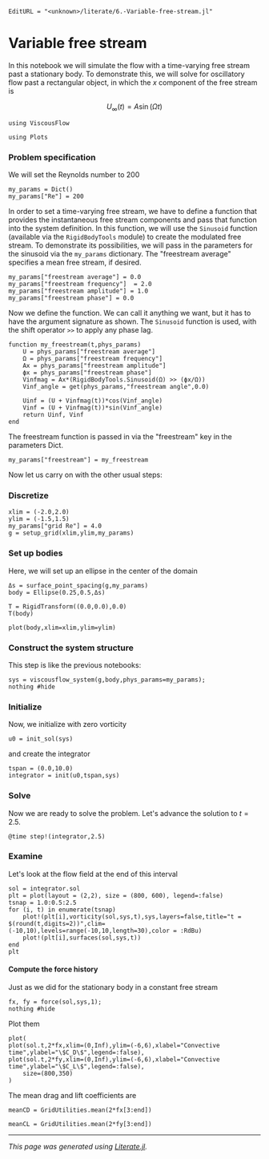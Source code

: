 ```@meta
EditURL = "<unknown>/literate/6.-Variable-free-stream.jl"
```

# Variable free stream
In this notebook we will simulate the flow with a time-varying free stream past a
stationary body. To demonstrate this, we will solve for oscillatory flow past a
rectangular object, in which the $x$ component of the free stream is

$$U_\infty(t) = A \sin(\Omega t)$$

````@example 6.-Variable-free-stream
using ViscousFlow
````

````@example 6.-Variable-free-stream
using Plots
````

### Problem specification
We will set the Reynolds number to 200

````@example 6.-Variable-free-stream
my_params = Dict()
my_params["Re"] = 200
````

In order to set a time-varying free stream, we have to define a function
that provides the instantaneous free stream components and pass that
function into the system definition. In this function, we will
use the `Sinusoid` function (available via the `RigidBodyTools` module)
to create the modulated free stream. To demonstrate its possibilities,
we will pass in the parameters for the sinusoid via the `my_params` dictionary.
The "freestream average" specifies a mean free stream, if desired.

````@example 6.-Variable-free-stream
my_params["freestream average"] = 0.0
my_params["freestream frequency"]  = 2.0
my_params["freestream amplitude"] = 1.0
my_params["freestream phase"] = 0.0
````

Now we define the function. We can call it anything we want,
but it has to have the argument signature as shown. The
`Sinusoid` function is used, with the shift operator `>>`
to apply any phase lag.

````@example 6.-Variable-free-stream
function my_freestream(t,phys_params)
    U = phys_params["freestream average"]
    Ω = phys_params["freestream frequency"]
    Ax = phys_params["freestream amplitude"]
    ϕx = phys_params["freestream phase"]
    Vinfmag = Ax*(RigidBodyTools.Sinusoid(Ω) >> (ϕx/Ω))
    Vinf_angle = get(phys_params,"freestream angle",0.0)

    Uinf = (U + Vinfmag(t))*cos(Vinf_angle)
    Vinf = (U + Vinfmag(t))*sin(Vinf_angle)
    return Uinf, Vinf
end
````

The freestream function is passed in via the "freestream" key in the
parameters Dict.

````@example 6.-Variable-free-stream
my_params["freestream"] = my_freestream
````

Now let us carry on with the other usual steps:

### Discretize

````@example 6.-Variable-free-stream
xlim = (-2.0,2.0)
ylim = (-1.5,1.5)
my_params["grid Re"] = 4.0
g = setup_grid(xlim,ylim,my_params)
````

### Set up bodies
Here, we will set up an ellipse in the center of the domain

````@example 6.-Variable-free-stream
Δs = surface_point_spacing(g,my_params)
body = Ellipse(0.25,0.5,Δs)

T = RigidTransform((0.0,0.0),0.0)
T(body)
````

````@example 6.-Variable-free-stream
plot(body,xlim=xlim,ylim=ylim)
````

### Construct the system structure
This step is like the previous notebooks:

````@example 6.-Variable-free-stream
sys = viscousflow_system(g,body,phys_params=my_params);
nothing #hide
````

### Initialize
Now, we initialize with zero vorticity

````@example 6.-Variable-free-stream
u0 = init_sol(sys)
````

and create the integrator

````@example 6.-Variable-free-stream
tspan = (0.0,10.0)
integrator = init(u0,tspan,sys)
````

### Solve
Now we are ready to solve the problem. Let's advance the solution to $t = 2.5$.

````@example 6.-Variable-free-stream
@time step!(integrator,2.5)
````

### Examine
Let's look at the flow field at the end of this interval

````@example 6.-Variable-free-stream
sol = integrator.sol
plt = plot(layout = (2,2), size = (800, 600), legend=:false)
tsnap = 1.0:0.5:2.5
for (i, t) in enumerate(tsnap)
    plot!(plt[i],vorticity(sol,sys,t),sys,layers=false,title="t = $(round(t,digits=2))",clim=(-10,10),levels=range(-10,10,length=30),color = :RdBu)
    plot!(plt[i],surfaces(sol,sys,t))
end
plt
````

#### Compute the force history
Just as we did for the stationary body in a constant free stream

````@example 6.-Variable-free-stream
fx, fy = force(sol,sys,1);
nothing #hide
````

Plot them

````@example 6.-Variable-free-stream
plot(
plot(sol.t,2*fx,xlim=(0,Inf),ylim=(-6,6),xlabel="Convective time",ylabel="\$C_D\$",legend=:false),
plot(sol.t,2*fy,xlim=(0,Inf),ylim=(-6,6),xlabel="Convective time",ylabel="\$C_L\$",legend=:false),
    size=(800,350)
)
````

The mean drag and lift coefficients are

````@example 6.-Variable-free-stream
meanCD = GridUtilities.mean(2*fx[3:end])
````

````@example 6.-Variable-free-stream
meanCL = GridUtilities.mean(2*fy[3:end])
````

---

*This page was generated using [Literate.jl](https://github.com/fredrikekre/Literate.jl).*

